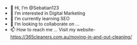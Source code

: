 - 👋 Hi, I’m @Sebatian123
- 👀 I’m interested in Digital Marketing
- 🌱 I’m currently learning SEO
- 💞️ I’m looking to collaborate on ...
- 📫 How to reach me ... Visit my website- https://365cleaners.com.au/moving-in-and-out-cleaning/

<!---
Sebatian123/Sebatian123 is a ✨ special ✨ repository because its `README.md` (this file) appears on your GitHub profile.
You can click the Preview link to take a look at your changes.
--->
